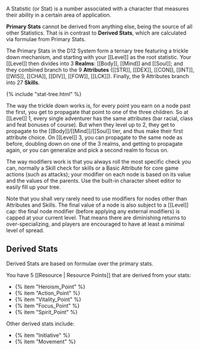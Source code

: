 A Statistic (or Stat) is a number associated with a character that measures their ability in a certain area of application.

**Primary Stats** cannot be derived from anything else, being the source of all other Statistics. That is in contrast to **Derived Stats**, which are calculated via formulae from Primary Stats.

The Primary Stats in the D12 System form a ternary tree featuring a trickle down mechanism, and starting with your [[Level]] as the root statistic. Your [[Level]] then divides into 3 **Realms**: [[Body]], [[Mind]] and [[Soul]]; and they combined branch to the 9 **Attributes** ([[STR]], [[DEX]], [[CON]], [[INT]], [[WIS]], [[CHA]], [[DIV]], [[FOW]], [[LCK]]). Finally, the 9 Attributes branch into 27 **Skills**.

{% include "stat-tree.html" %}

The way the trickle down works is, for every point you earn on a node past the first, you get to propagate that point to one of the three children. So at [[Level]] 1, every single adventurer has the same attributes (bar racial, class and feat bonuses of course). But when they level up to 2, they get to propagate to the [[Body]]/[[Mind]]/[[Soul]] tier, and thus make their first attribute choice. On [[Level]] 3, you can propagate to the same node as before, doubling down on one of the 3 realms, and getting to propagate again, or you can generalize and pick a second realm to focus on.

The way modifiers work is that you always roll the most specific check you can, normally a Skill check for skills or a Basic Attribute for core game actions (such as attacks); your modifier on each node is based on its value and the values of the parents. Use the built-in character sheet editor to easily fill up your tree.

Note that you shall very rarely need to use modifiers for nodes other than Attributes and Skills. The final value of a node is also subject to a [[Level]] cap: the final node modifier (before applying any external modifiers) is capped at your current level. That means there are diminishing returns to over-specializing, and players are encouraged to have at least a minimal level of spread.

## Derived Stats

Derived Stats are based on formulae over the primary stats.

You have 5 [[Resource | Resource Points]] that are derived from your stats:

* {% item "Heroism_Point" %}
* {% item "Action_Point" %}
* {% item "Vitality_Point" %}
* {% item "Focus_Point" %}
* {% item "Spirit_Point" %}

Other derived stats include:

* {% item "Initiative" %}
* {% item "Movement" %}
